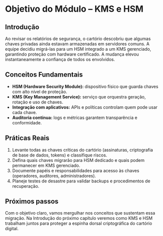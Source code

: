 # Objetivo do Módulo – KMS e HSM

## Introdução

Ao revisar os relatórios de segurança, o cartório descobriu que algumas chaves privadas ainda estavam armazenadas em servidores comuns. A equipe decidiu migrá-las para um HSM integrado a um KMS gerenciado, garantindo proteção com hardware certificado. A mudança elevou instantaneamente a confiança de todos os envolvidos.

## Conceitos Fundamentais

- **HSM (Hardware Security Module):** dispositivo físico que guarda chaves com alto nível de proteção.
- **KMS (Key Management Service):** serviço que orquestra geração, rotação e uso de chaves.
- **Integração com aplicativos:** APIs e políticas controlam quem pode usar cada chave.
- **Auditoria contínua:** logs e métricas garantem transparência e conformidade.

## Práticas Reais

1. Levante todas as chaves críticas do cartório (assinaturas, criptografia de base de dados, tokens) e classifique riscos.
2. Defina quais chaves migrarão para HSM dedicado e quais podem permanecer em KMS gerenciado.
3. Documente papéis e responsabilidades para acesso às chaves (operadores, auditores, administradores).
4. Planeje testes de desastre para validar backups e procedimentos de recuperação.

## Próximos passos

Com o objetivo claro, vamos mergulhar nos conceitos que sustentam essa migração. Na Introdução do próximo capítulo veremos como KMS e HSM trabalham juntos para proteger a espinha dorsal criptográfica do cartório digital.
